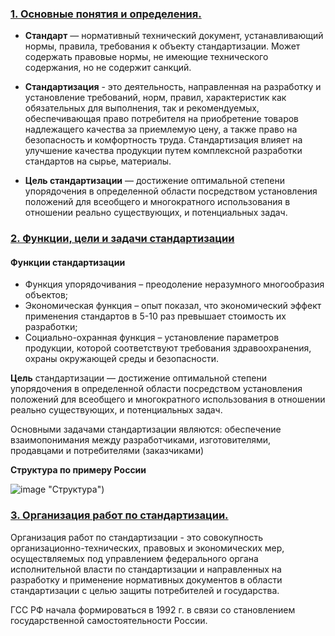 ### [1. Основные понятия и определения.](README.md#Основные_понятия_и_определения)

- **Стандарт** — нормативный технический документ, устанавливающий нормы, правила, требования к объекту стандартизации. Может содержать правовые нормы, не имеющие технического содержания, но не содержит санкций.

- **Стандартизация** - это деятельность, направленная на разработку и установление требований, норм, правил, характеристик как обязательных для выполнения, так и рекомендуемых, обеспечивающая право потребителя на приобретение товаров надлежащего качества за приемлемую цену, а также право на безопасность и комфортность труда. Стандартизация влияет на улучшение качества продукции путем комплексной разработки стандартов на сырье, материалы.

- **Цель стандартизации** — достижение оптимальной степени упорядочения в определенной области посредством установления положений для всеобщего и многократного использования в отношении реально существующих, и потенциальных задач.


### [2. Функции, цели и задачи стандартизации](README.md#Функции_цели_и_задачи_стандартизации)

#### Функции стандартизации

- Функция упорядочивания – преодоление неразумного многообразия объектов;
- Экономическая функция – опыт показал, что экономический эффект применения стандартов в 5-10 раз превышает стоимость их разработки;
- Социально-охранная функция – установление параметров продукции, которой соответствуют требования здравоохранения, охраны окружающей среды и безопасности.

**Цель** стандартизации — достижение оптимальной степени упорядочения в определенной области посредством установления положений для всеобщего и многократного использования в отношении реально существующих, и потенциальных задач.

Основными задачами стандартизации являются: обеспечение взаимопонимания между разработчиками, изготовителями, продавцами и потребителями (заказчиками)

**Структура по примеру России** 

![image](https://user-images.githubusercontent.com/94033956/214838395-718335a2-2419-47ea-b95d-fc184703286f.png) "Структура")


### [3. Организация работ по стандартизации.](README.md#Организация_работ_по_стандартизации)

Организация работ по стандартизации - это совокупность организационно-технических, правовых и экономических мер, осуществляемых под управлением федерального органа исполнительной власти по стандартизации и направленных на разработку и применение нормативных документов в области стандартизации с целью защиты потребителей и государства.

ГСС РФ начала формироваться в 1992 г. в связи со становлением государственной самостоятельности России.
